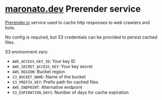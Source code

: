 # [maronato.dev](maronato.dev) Prerender service

[Prerender.io](https://prerender.io/) service used to cache http responses to web crawlers and bots.

No config is required, but S3 credentials can be provided to persist cached files.

S3 environment vars:

- `AWS_ACCESS_KEY_ID`: Your key ID
- `AWS_SECRET_ACCESS_KEY`: Your key secret
- `AWS_REGION`: Bucket region
- `S3_BUCKET_NAME`: Name of the bucket
- `S3_PREFIX_KEY`: Prefix path for cached files
- `AWS_ENDPOINT`: Alternative endpoint
- `S3_EXPIRATION_DAYS`: Number of days for cache expiration
